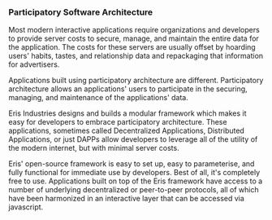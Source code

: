 ### Participatory Software Architecture

Most modern interactive applications require organizations and developers to provide server costs to secure, manage, and maintain the entire data for the application. The costs for these servers are usually offset by hoarding users' habits, tastes, and relationship data and repackaging that information for advertisers.

Applications built using participatory architecture are different. Participatory architecture allows an applications' users to participate in the securing, managing, and maintenance of the applications' data.

Eris Industries designs and builds a modular framework which makes it easy for developers to embrace participatory architecture. These applications, sometimes called Decentralized Applications, Distributed Applications, or just DAPPs allow developers to leverage all of the utility of the modern internet, but with minimal server costs.

Eris' open-source framework is easy to set up, easy to parameterise, and fully functional for immediate use by developers. Best of all, it's completely free to use. Applications built on top of the Eris framework have access to a number of underlying decentralized or peer-to-peer protocols, all of which have been harmonized in an interactive layer that can be accessed via javascript.